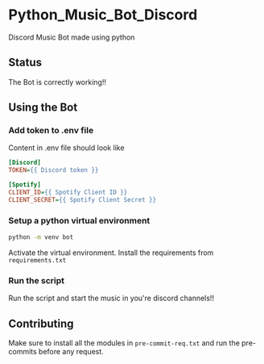 # Python_Music_Bot_Discord
Discord Music Bot made using python

## Status
The Bot is correctly working!!

## Using the Bot

### Add token to .env file
Content in .env file should look like
```ini
[Discord]
TOKEN={{ Discord token }}

[Spotify]
CLIENT_ID={{ Spotify Client ID }}
CLIENT_SECRET={{ Spotify Client Secret }}
```

### Setup a python virtual environment
```bash
python -m venv bot
```
Activate the virtual environment.
Install the requirements from `requirements.txt`

### Run the script
Run the script and start the music in you're discord channels!!

## Contributing

Make sure to install all the modules in `pre-commit-req.txt` and run the pre-commits before any request.
